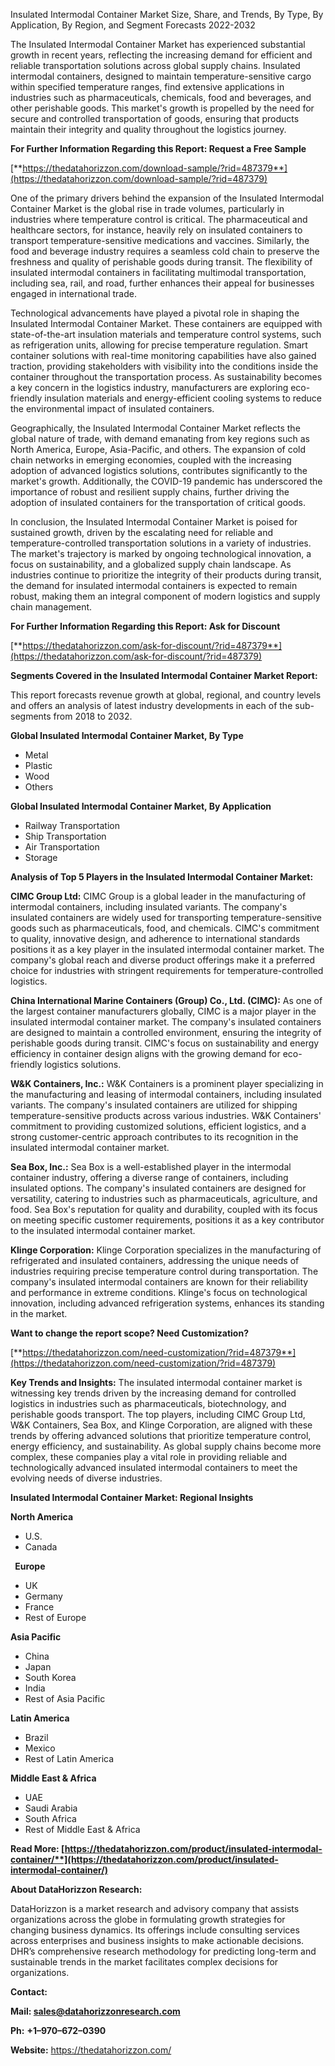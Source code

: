﻿Insulated Intermodal Container Market Size, Share, and Trends, By Type, By Application, By Region, and Segment Forecasts 2022-2032

The Insulated Intermodal Container Market has experienced substantial growth in recent years, reflecting the increasing demand for efficient and reliable transportation solutions across global supply chains. Insulated intermodal containers, designed to maintain temperature-sensitive cargo within specified temperature ranges, find extensive applications in industries such as pharmaceuticals, chemicals, food and beverages, and other perishable goods. This market's growth is propelled by the need for secure and controlled transportation of goods, ensuring that products maintain their integrity and quality throughout the logistics journey.

**For Further Information Regarding this Report: Request a Free Sample**	

[**https://thedatahorizzon.com/download-sample/?rid=487379**](https://thedatahorizzon.com/download-sample/?rid=487379)

One of the primary drivers behind the expansion of the Insulated Intermodal Container Market is the global rise in trade volumes, particularly in industries where temperature control is critical. The pharmaceutical and healthcare sectors, for instance, heavily rely on insulated containers to transport temperature-sensitive medications and vaccines. Similarly, the food and beverage industry requires a seamless cold chain to preserve the freshness and quality of perishable goods during transit. The flexibility of insulated intermodal containers in facilitating multimodal transportation, including sea, rail, and road, further enhances their appeal for businesses engaged in international trade.

Technological advancements have played a pivotal role in shaping the Insulated Intermodal Container Market. These containers are equipped with state-of-the-art insulation materials and temperature control systems, such as refrigeration units, allowing for precise temperature regulation. Smart container solutions with real-time monitoring capabilities have also gained traction, providing stakeholders with visibility into the conditions inside the container throughout the transportation process. As sustainability becomes a key concern in the logistics industry, manufacturers are exploring eco-friendly insulation materials and energy-efficient cooling systems to reduce the environmental impact of insulated containers.

Geographically, the Insulated Intermodal Container Market reflects the global nature of trade, with demand emanating from key regions such as North America, Europe, Asia-Pacific, and others. The expansion of cold chain networks in emerging economies, coupled with the increasing adoption of advanced logistics solutions, contributes significantly to the market's growth. Additionally, the COVID-19 pandemic has underscored the importance of robust and resilient supply chains, further driving the adoption of insulated containers for the transportation of critical goods.

In conclusion, the Insulated Intermodal Container Market is poised for sustained growth, driven by the escalating need for reliable and temperature-controlled transportation solutions in a variety of industries. The market's trajectory is marked by ongoing technological innovation, a focus on sustainability, and a globalized supply chain landscape. As industries continue to prioritize the integrity of their products during transit, the demand for insulated intermodal containers is expected to remain robust, making them an integral component of modern logistics and supply chain management.

**For Further Information Regarding this Report: Ask for Discount** 

[**https://thedatahorizzon.com/ask-for-discount/?rid=487379**](https://thedatahorizzon.com/ask-for-discount/?rid=487379)

**Segments Covered in the Insulated Intermodal Container Market Report:**

This report forecasts revenue growth at global, regional, and country levels and offers an analysis of latest industry developments in each of the sub-segments from 2018 to 2032.

**Global Insulated Intermodal Container Market, By Type**

- Metal
- Plastic
- Wood
- Others

**Global Insulated Intermodal Container Market, By Application**

- Railway Transportation
- Ship Transportation
- Air Transportation
- Storage


**Analysis of Top 5 Players in the Insulated Intermodal Container Market:**

**CIMC Group Ltd:** CIMC Group is a global leader in the manufacturing of intermodal containers, including insulated variants. The company's insulated containers are widely used for transporting temperature-sensitive goods such as pharmaceuticals, food, and chemicals. CIMC's commitment to quality, innovative design, and adherence to international standards positions it as a key player in the insulated intermodal container market. The company's global reach and diverse product offerings make it a preferred choice for industries with stringent requirements for temperature-controlled logistics.

**China International Marine Containers (Group) Co., Ltd. (CIMC):** As one of the largest container manufacturers globally, CIMC is a major player in the insulated intermodal container market. The company's insulated containers are designed to maintain a controlled environment, ensuring the integrity of perishable goods during transit. CIMC's focus on sustainability and energy efficiency in container design aligns with the growing demand for eco-friendly logistics solutions.

**W&K Containers, Inc.:** W&K Containers is a prominent player specializing in the manufacturing and leasing of intermodal containers, including insulated variants. The company's insulated containers are utilized for shipping temperature-sensitive products across various industries. W&K Containers' commitment to providing customized solutions, efficient logistics, and a strong customer-centric approach contributes to its recognition in the insulated intermodal container market.

**Sea Box, Inc.:** Sea Box is a well-established player in the intermodal container industry, offering a diverse range of containers, including insulated options. The company's insulated containers are designed for versatility, catering to industries such as pharmaceuticals, agriculture, and food. Sea Box's reputation for quality and durability, coupled with its focus on meeting specific customer requirements, positions it as a key contributor to the insulated intermodal container market.

**Klinge Corporation:** Klinge Corporation specializes in the manufacturing of refrigerated and insulated containers, addressing the unique needs of industries requiring precise temperature control during transportation. The company's insulated intermodal containers are known for their reliability and performance in extreme conditions. Klinge's focus on technological innovation, including advanced refrigeration systems, enhances its standing in the market.

**Want to change the report scope? Need Customization?**

[**https://thedatahorizzon.com/need-customization/?rid=487379**](https://thedatahorizzon.com/need-customization/?rid=487379)

**Key Trends and Insights:** The insulated intermodal container market is witnessing key trends driven by the increasing demand for controlled logistics in industries such as pharmaceuticals, biotechnology, and perishable goods transport. The top players, including CIMC Group Ltd, W&K Containers, Sea Box, and Klinge Corporation, are aligned with these trends by offering advanced solutions that prioritize temperature control, energy efficiency, and sustainability. As global supply chains become more complex, these companies play a vital role in providing reliable and technologically advanced insulated intermodal containers to meet the evolving needs of diverse industries.

**Insulated Intermodal Container Market: Regional Insights**

**North America**

- U.S.
- Canada

` `**Europe**

- UK
- Germany
- France
- Rest of Europe

**Asia Pacific**

- China
- Japan
- South Korea
- India
- Rest of Asia Pacific

**Latin America**

- Brazil
- Mexico
- Rest of Latin America

**Middle East & Africa**

- UAE
- Saudi Arabia
- South Africa
- Rest of Middle East & Africa

**Read More: [https://thedatahorizzon.com/product/insulated-intermodal-container/**](https://thedatahorizzon.com/product/insulated-intermodal-container/)**

**About DataHorizzon Research:**

DataHorizzon is a market research and advisory company that assists organizations across the globe in formulating growth strategies for changing business dynamics. Its offerings include consulting services across enterprises and business insights to make actionable decisions. DHR’s comprehensive research methodology for predicting long-term and sustainable trends in the market facilitates complex decisions for organizations.

**Contact:**

**Mail: <sales@datahorizzonresearch.com>**

**Ph:** **+1–970–672–0390**

**Website:** <https://thedatahorizzon.com/>


